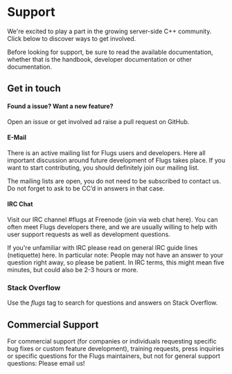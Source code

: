 # Support

We're excited to play a part in the growing server-side C++ community.
Click below to discover ways to get involved.

Before looking for support, be sure to read the available documentation,
whether that is the handbook, developer documentation or other documentation.

## Get in touch

#### Found a issue? Want a new feature?

Open an issue or get involved ad raise a pull request on GitHub.

#### E-Mail
There is an active mailing list for Flugs users and developers. Here all
important discussion around future development of Flugs takes place. If you
want to start contributing, you should definitely join our mailing list.

The mailing lists are open, you do not need to be subscribed to contact us.
Do not forget to ask to be CC’d in answers in that case.

#### IRC Chat
Visit our IRC channel #flugs at Freenode (join via web chat here). You can
often meet Flugs developers there, and we are usually willing to help with
user support requests as well as development questions.

If you're unfamiliar with IRC please read on general IRC guide lines
(netiquette) here. In particular note: People may not have an answer to your
question right away, so please be patient. In IRC terms, this might mean
five minutes, but could also be 2-3 hours or more.

### Stack Overflow

Use the _flugs_ tag to search for questions and answers on Stack Overflow.

## Commercial Support

For commercial support (for companies or individuals requesting specific
bug fixes or custom feature development), training requests, press inquiries
or specific questions for the Flugs maintainers, but not for general support
questions: Please email us!
